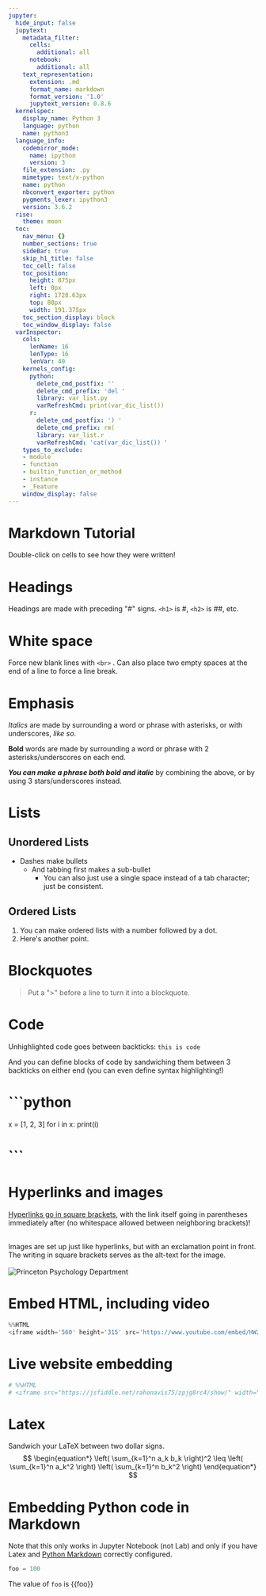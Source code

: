 ```yaml
---
jupyter:
  hide_input: false
  jupytext:
    metadata_filter:
      cells:
        additional: all
      notebook:
        additional: all
    text_representation:
      extension: .md
      format_name: markdown
      format_version: '1.0'
      jupytext_version: 0.8.6
  kernelspec:
    display_name: Python 3
    language: python
    name: python3
  language_info:
    codemirror_mode:
      name: ipython
      version: 3
    file_extension: .py
    mimetype: text/x-python
    name: python
    nbconvert_exporter: python
    pygments_lexer: ipython3
    version: 3.6.2
  rise:
    theme: moon
  toc:
    nav_menu: {}
    number_sections: true
    sideBar: true
    skip_h1_title: false
    toc_cell: false
    toc_position:
      height: 875px
      left: 0px
      right: 1728.63px
      top: 88px
      width: 191.375px
    toc_section_display: block
    toc_window_display: false
  varInspector:
    cols:
      lenName: 16
      lenType: 16
      lenVar: 40
    kernels_config:
      python:
        delete_cmd_postfix: ''
        delete_cmd_prefix: 'del '
        library: var_list.py
        varRefreshCmd: print(var_dic_list())
      r:
        delete_cmd_postfix: ') '
        delete_cmd_prefix: rm(
        library: var_list.r
        varRefreshCmd: 'cat(var_dic_list()) '
    types_to_exclude:
    - module
    - function
    - builtin_function_or_method
    - instance
    - _Feature
    window_display: false
---
```


# Markdown Tutorial
Double-click on cells to see how they were written!


# Headings
Headings are made with preceding "#" signs. `<h1>` is #, `<h2>` is ##, etc.


# White space
Force new blank lines with `<br>` . Can also place two empty spaces at the end of a line to force a line break.


# Emphasis
*Italics* are made by surrounding a word or phrase with asterisks, or with underscores, _like so_.
<br>

**Bold** words are made by surrounding a word or phrase with 2 asterisks/underscores on each end.
<br>

**_You can make a phrase both bold and italic_** by combining the above, or by using 3 stars/underscores instead.


# Lists
## Unordered Lists
- Dashes make bullets
    - And tabbing first makes a sub-bullet
        - You can also just use a single space instead of a tab character; just be consistent.


## Ordered Lists
1. You can make ordered lists with a number followed by a dot.
2. Here's another point. 


# Blockquotes
> Put a ">" before a line to turn it into a blockquote. 


# Code 
Unhighlighted code goes between backticks: `this is code`
<br>

And you can define blocks of code by sandwiching them between 3 backticks on either end (you can even define syntax highlighting!)
<br>

# ```python
x = [1, 2, 3]
for i in x:
    print(i)
# ```


# Hyperlinks and images
[Hyperlinks go in square brackets](https://www.wikiwand.com/en/Kaizen), with the link itself going in parentheses immediately after (no whitespace allowed between neighboring brackets)!
<br><br>

Images are set up just like hyperlinks, but with an exclamation point in front. The writing in square brackets serves as the alt-text for the image.
<br><br>
![Princeton Psychology Department](https://www.onlinepsychologydegree.info/wp-content/uploads/2015/01/princeton.jpg)


# Embed HTML, including video

```python
%%HTML
<iframe width='560' height='315' src='https://www.youtube.com/embed/HW29067qVWk' frameborder='0' allowfullscreen></iframe>
```

# Live website embedding

```python
# %%HTML
# <iframe src="https://jsfiddle.net/rahonavis75/zpjg8rc4/show/" width="800" height="650">
```

# Latex
Sandwich your LaTeX between two dollar signs. 
<br>
$$
\begin{equation*}
\left( \sum_{k=1}^n a_k b_k \right)^2 \leq \left( \sum_{k=1}^n a_k^2 \right) \left( \sum_{k=1}^n b_k^2 \right)
\end{equation*}
$$


# Embedding Python code in Markdown
Note that this only works in Jupyter Notebook (not Lab) and only if you have Latex and [Python Markdown](https://jupyter-contrib-nbextensions.readthedocs.io/en/latest/nbextensions/python-markdown/readme.html) correctly configured.

```python
foo = 100
```

The value of `foo` is {{foo}}
